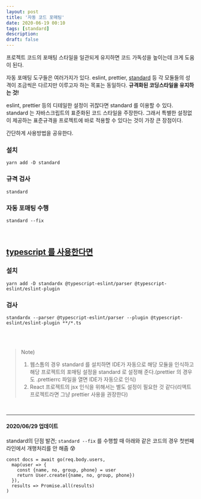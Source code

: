 ```yaml
---
layout: post
title: '자동 코드 포매팅'
date: 2020-06-19 00:10
tags: [standard]
description:
draft: false
---
```


프로젝트 코드의 포매팅 스타일을 일관되게 유지하면 코드 가독성을 높이는데 크게 도움이 된다.

자동 포매팅 도구들은 여러가지가 있다. eslint, prettier, [standard](https://standardjs.com/) 등 각 모둘들의 성격이 조금씩은 다르지만 이루고자 하는 목표는 동일하다. **규격화된 코딩스타일을 유지하는 것!**

eslint, prettier 등의 디테일한 설정이 귀찮다면 standard 를 이용할 수 있다. standard 는 자바스크립트의 표준화된 코드 스타일을 주장한다. 그래서 특별한 설정없이 제공하는 표준규격을 프로젝트에 바로 적용할 수 있다는 것이 가장 큰 장점이다.

간단하게 사용방법을 공유한다.

### 설치

```
yarn add -D standard
```

### 규격 검사

```
standard
```

### 자동 포매팅 수행

```
standard --fix
```

<br>

## [typescript 를 사용한다면](https://standardjs.com/#can-i-use-a-javascript-language-variant-like-flow-or-typescript)

### 설치

```
yarn add -D standardx @typescript-eslint/parser @typescript-eslint/eslint-plugin
```

### 검사

```
standardx --parser @typescript-eslint/parser --plugin @typescript-eslint/eslint-plugin **/*.ts
```

<br>
<br>

> Note)
>
> 1. 웹스톰의 경우 standard 를 설치하면 IDE가 자동으로 해당 모듈을 인식하고 해당 프로젝트의 포매팅 설정을 standard 로 설정해 준다.(prettier 의 경우도 .prettierrc 파일을 열면 IDE가 자동으로 인식)
> 1. React 프로젝트의 jsx 인식을 위해서는 별도 설정이 필요한 것 같다(리액트 프로젝트라면 그냥 prettier 사용을 권장한다)

<br>

<hr/>

#### 2020/06/29 업데이트

standard의 단점 발견; `standard --fix` 를 수행할 때 아래와 같은 코드의 경우 첫번째 라인에서 개행처리를 안 해줌 😰

```
const docs = await go(req.body.users,
  map(user => {
    const {name, no, group, phone} = user
    return User.create({name, no, group, phone})
  }),
  results => Promise.all(results)
)
```
